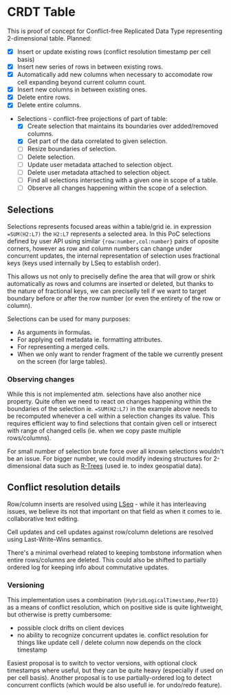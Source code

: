 # CRDT Table

This is proof of concept for Conflict-free Replicated Data Type representing 2-dimensional table. Planned:

- [x] Insert or update existing rows (conflict resolution timestamp per cell basis)
- [x] Insert new series of rows in between existing rows.
- [x] Automatically add new columns when necessary to accomodate row cell expanding beyond current column count.
- [x] Insert new columns in between existing ones.
- [x] Delete entire rows.
- [x] Delete entire columns.
- Selections - conflict-free projections of part of table:
    - [x] Create selection that maintains its boundaries over added/removed columns.
    - [x] Get part of the data correlated to given selection.
    - [ ] Resize boundaries of selection.
    - [ ] Delete selection.
    - [ ] Update user metadata attached to selection object.
    - [ ] Delete user metadata attached to selection object.
    - [ ] Find all selections intersecting with a given one in scope of a table.
    - [ ] Observe all changes happening within the scope of a selection.

## Selections

Selections represents focused areas within a table/grid ie. in expression `=SUM(H2:L7)` the `H2:L7` represents a selected area. In this PoC selections defined by user API using similar `{row:number,col:number}` pairs of oposite corners, however as row and column numbers can change under concurrent updates, the internal representation of selection uses fractional keys (keys used internally by LSeq to establish order). 

This allows us not only to preciselly define the area that will grow or shirk automatically as rows and columns are inserted or deleted, but thanks to the nature of fractional keys, we can preciselly tell if we want to target boundary before or after the row number (or even the entirety of the row or column).

Selections can be used for many purposes:

- As arguments in formulas.
- For applying cell metadata ie. formatting attributes.
- For representing a merged cells.
- When we only want to render fragment of the table we currently present on the screen (for large tables).

### Observing changes

While this is not implemented atm. selections have also another nice property. Quite often we need to react on changes happening within the boundaries of the selection ie. `=SUM(H2:L7)` in the example above needs to be recomputed whenever a cell within a selection changes its value. This requires efficient way to find selections that contain given cell or intserect with range of changed cells (ie. when we copy paste multiple rows/columns).

For small number of selection brute force over all known selections wouldn't be an issue. For bigger number, we could modify indexing structures for 2-dimensional data such as [R-Trees](https://www.bartoszsypytkowski.com/r-tree/) (used ie. to index geospatial data).

## Conflict resolution details

Row/column inserts are resolved using [LSeq](https://www.bartoszsypytkowski.com/operation-based-crdts-arrays-1/#lseq) - while it has interleaving issues, we believe its not that important on that field as when it comes to ie. collaborative text editing. 

Cell updates and cell updates against row/column deletions are resolved using Last-Write-Wins semantics.

There's a minimal overhead related to keeping tombstone information when entire rows/columns are deleted. This could also be shifted to partially ordered log for keeping info about commutative updates.

### Versioning

This implementation uses a combination `{HybridLogicalTimestamp,PeerID}` as a means of conflict resolution, which on positive side is quite lightweight, but otherwise is pretty cumbersome:

- possible clock drifts on client devices
- no ability to recognize concurrent updates ie. conflict resolution for things like update cell / delete column now depends on the clock timestamp
 
 Easiest proposal is to switch to vector versions, with optional clock timestamps where useful, but they can be quite heavy (especially if used on per cell basis). Another proposal is to use partially-ordered log to detect concurrent conflicts (which would be also usefull ie. for undo/redo feature).